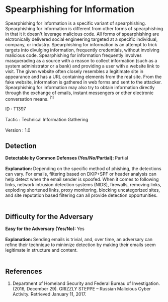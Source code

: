 <div class="container-fluid">
 <h1>
  Spearphishing for Information
 </h1>
 <div class="row">
  <div class="col-md-8 description-body">
   <p>
    Spearphishing for information is a specific variant of spearphishing. Spearphishing for information is different from other forms of spearphishing in that it it doesn't leverage malicious code. All forms of spearphishing are elctronically delivered social engineering targeted at a specific individual, company, or industry. Spearphishing for information is an attempt to trick targets into divulging information, frequently credentials, without involving malicious code. Spearphishing for information frequently involves masquerading as a source with a reason to collect information (such as a system administrator or a bank) and providing a user with a website link to visit. The given website often closely resembles a legitimate site in appearance and has a URL containing elements from the real site. From the fake website, information is gathered in web forms and sent to the attacker. Spearphishing for information may also try to obtain information directly through the exchange of emails, instant messengers or other electronic conversation means.
    <span class="scite-citeref-number" data-reference="ATTACKREF GRIZZLY STEPPE JAR" id="scite-ref-1-a">
     <sup>
      [1]
     </sup>
    </span>
   </p>
  </div>
  <div class="col-md-4">
   <div class="card">
    <div class="card-body">
     <div class="card-data">
      <span class="h5 card-title">
       ID
      </span>
      : T1397
      <br/>
      <br/>
     </div>
     <div class="card-data">
      <span class="h5 card-title">
      </span>
     </div>
     <div class="card-data">
      <span class="h5 card-title">
       Tactic
      </span>
      : Technical Information Gathering
      <br/>
      <br/>
     </div>
     <div class="card-data">
      <span class="h5 card-title">
      </span>
     </div>
     <div class="card-data">
      <span class="h5 card-title">
      </span>
     </div>
     <div class="card-data">
      <span class="h5 card-title">
      </span>
     </div>
     <div class="card-data">
      <span class="h5 card-title">
      </span>
     </div>
     <div class="card-data">
      <span class="h5 card-title">
      </span>
     </div>
     <div class="card-data">
      <span class="h5 card-title">
      </span>
     </div>
     <div class="card-data">
      <span class="h5 card-title">
      </span>
     </div>
     <div class="card-data">
      <span class="h5 card-title">
      </span>
     </div>
     <div class="card-data">
      <span class="h5 card-title">
      </span>
     </div>
     <div class="card-data">
      <span class="h5 card-title">
      </span>
     </div>
     <div class="card-data">
      <span class="h5 card-title">
      </span>
     </div>
     <div class="card-data">
      <span class="h5 card-title">
      </span>
     </div>
     <div class="card-data">
      <span class="h5 card-title">
       Version
      </span>
      : 1.0
     </div>
    </div>
   </div>
  </div>
 </div>
 <h2 class="pt-3" id="detectable">
  Detection
 </h2>
 <b>
  Detectable by Common Defenses (Yes/No/Partial):
 </b>
 Partial
 <br/>
 <br/>
 <b>
  Explanation:
 </b>
 Depending on the specific method of phishing, the detections can vary. For emails, filtering based on DKIP+SPF or header analysis can help detect when the email sender is spoofed. When it comes to following links, network intrusion detection systems (NIDS), firewalls, removing links, exploding shortened links, proxy monitoring, blocking uncategorized sites, and site reputation based filtering can all provide detection opportunities.
 <br/>
 <br/>
 <h2 class="pt-3" id="difficulty">
  Difficulty for the Adversary
 </h2>
 <b>
  Easy for the Adversary (Yes/No):
 </b>
 Yes
 <br/>
 <br/>
 <b>
  Explanation:
 </b>
 Sending emails is trivial, and, over time, an adversary can refine their technique to minimize detection by making their emails seem legitimate in structure and content.
 <br/>
 <br/>
 <h2 class="pt-3" id="references">
  References
 </h2>
 <div class="row">
  <div class="col">
   <ol>
    <li>
     <span class="scite-citation" id="scite-1">
      <span class="scite-citation-text">
       Department of Homeland Security and Federal Bureau of Investigation. (2016, December 29). GRIZZLY STEPPE – Russian Malicious Cyber Activity. Retrieved January 11, 2017.
      </span>
     </span>
    </li>
   </ol>
  </div>
  <div class="col">
  </div>
 </div>
</div>
